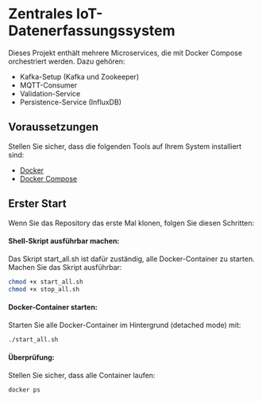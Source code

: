 # Zentrales IoT-Datenerfassungssystem
Dieses Projekt enthält mehrere Microservices, die mit Docker Compose orchestriert werden. Dazu gehören:

- Kafka-Setup (Kafka und Zookeeper)
- MQTT-Consumer
- Validation-Service
- Persistence-Service (InfluxDB)


## Voraussetzungen
Stellen Sie sicher, dass die folgenden Tools auf Ihrem System installiert sind:

- [Docker](https://www.docker.com/)
- [Docker Compose](https://docs.docker.com/compose/)

## Erster Start
Wenn Sie das Repository das erste Mal klonen, folgen Sie diesen Schritten:

#### Shell-Skript ausführbar machen:
Das Skript start_all.sh ist dafür zuständig, alle Docker-Container zu starten. Machen Sie das Skript ausführbar:

```bash
chmod +x start_all.sh
chmod +x stop_all.sh
```

#### Docker-Container starten:
Starten Sie alle Docker-Container im Hintergrund (detached mode) mit:
```bash
./start_all.sh
```

#### Überprüfung:
Stellen Sie sicher, dass alle Container laufen:

```bash
docker ps
```
